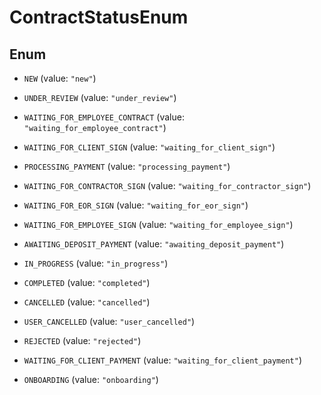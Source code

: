 

# ContractStatusEnum

## Enum


* `NEW` (value: `"new"`)

* `UNDER_REVIEW` (value: `"under_review"`)

* `WAITING_FOR_EMPLOYEE_CONTRACT` (value: `"waiting_for_employee_contract"`)

* `WAITING_FOR_CLIENT_SIGN` (value: `"waiting_for_client_sign"`)

* `PROCESSING_PAYMENT` (value: `"processing_payment"`)

* `WAITING_FOR_CONTRACTOR_SIGN` (value: `"waiting_for_contractor_sign"`)

* `WAITING_FOR_EOR_SIGN` (value: `"waiting_for_eor_sign"`)

* `WAITING_FOR_EMPLOYEE_SIGN` (value: `"waiting_for_employee_sign"`)

* `AWAITING_DEPOSIT_PAYMENT` (value: `"awaiting_deposit_payment"`)

* `IN_PROGRESS` (value: `"in_progress"`)

* `COMPLETED` (value: `"completed"`)

* `CANCELLED` (value: `"cancelled"`)

* `USER_CANCELLED` (value: `"user_cancelled"`)

* `REJECTED` (value: `"rejected"`)

* `WAITING_FOR_CLIENT_PAYMENT` (value: `"waiting_for_client_payment"`)

* `ONBOARDING` (value: `"onboarding"`)



